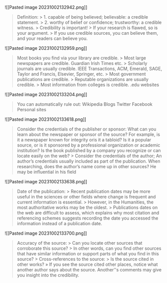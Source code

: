 ![[Pasted image 20231002132942.png]]
> Definition: > 1. capable of being believed; believable: a credible statement. > 2. worthy of belief or confidence; trustworthy: a credible witness. > Credibility is important! > If your research is flawed, so is your argument. > If you use credible sources, you can believe them, and your readers can believe you.

![[Pasted image 20231002132959.png]]
> Most books you find via your library are credible. > Most large newspapers are credible. Guardian Irish Times etc. > Scholarly journals are usually credible. IEEE Transactions, ACM, Emerald, SAGE, Taylor and Francis, Elsevier, Springer, etc. > Most government publications are credible. > Reputable organizations are usually credible. > Most information from colleges is credible. .edu websites

![[Pasted image 20231002133204.png]]
> You can automatically rule out: Wikipedia Blogs Twitter Facebook Personal sites

![[Pasted image 20231002133618.png]]
> Consider the credentials of the publisher or sponsor: What can you learn about the newspaper or sponsor of the source? For example, is it a newspaper known for integrity oris it a tabloid? Is it a popular source, or is it sponsored by a professional organization or academic institution? Is the book published by a company you recognize or can locate easily on the web? > Consider the credentials of the author; An author’s credentials usually included as part of the publication. When researching, does the author’s name come up in other sources? He may be influential in his field

![[Pasted image 20231002133638.png]]
> Date of the publication: > Recent publication dates may be more useful in the sciences or other fields where change is frequent and current information is essential. > However, in the Humanities, the most authoritative works may be the oldest. > Publications dates on the web are difficult to assess, which explains why most citation and referencing schemes suggests recording the date you accessed the information instead of a publication date.

![[Pasted image 20231002133700.png]]
> Accuracy of the source: > Can you locate other sources that corroborate this source? > In other words, can you find other sources that have similar information or support parts of what you find in this source? > Cross-references to the source: > Is the source cited in other works? » If you see the source cited other places, notice what another author says about the source. Another’'s comments may give you insight into the credibility.